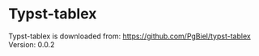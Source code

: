 # Typst-tablex

Typst-tablex is downloaded from: https://github.com/PgBiel/typst-tablex
Version: 0.0.2